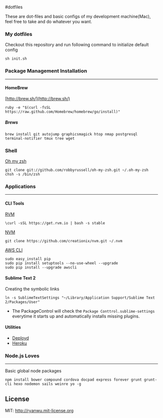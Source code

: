 #dotfiles

These are dot-files and basic configs of my development machine(Mac), feel free to take and do whatever you want.

### My dotfiles

Checkout this repository and run following command to initialize default config

```
sh init.sh
```

### Package Management Installation
----
#### HomeBrew
[http://brew.sh/](http://brew.sh/)

```
ruby -e "$(curl -fsSL https://raw.github.com/Homebrew/homebrew/go/install)"
```

##### Brews
```
brew install git autojump graphicsmagick htop nmap postgresql terminal-notifier tmux tree wget
```

### Shell
    
 [Oh my zsh](https://github.com/robbyrussell/oh-my-zsh)
    
```
git clone git://github.com/robbyrussell/oh-my-zsh.git ~/.oh-my-zsh
chsh -s /bin/zsh
```

### Applications
---
#### CLI Tools
[RVM](http://rvm.io/)

```
\curl -sSL https://get.rvm.io | bash -s stable
```

[NVM](https://github.com/creationix/nvm)

```
git clone https://github.com/creationix/nvm.git ~/.nvm
```
[AWS CLI](http://docs.aws.amazon.com/cli/latest/userguide/cli-chap-getting-set-up.html#install-with-pip)

```
sudo easy_install pip
sudo pip install setuptools --no-use-wheel --upgrade
sudo pip install --upgrade awscli
```
#### Sublime Text 2
Creating the symbolic links

```
ln -s SublimeTextSettings "~/Library/Application Support/Sublime Text 2/Packages/User"
```
* The PackageControl will check the ```Package Conttrol.sublime-settings``` everytime it starts up and automatically installs missing plugins.

#### Utilities

* [Deployd](http://deployd.com/)
* [Heroku](https://toolbelt.herokuapp.com/)

### Node.js Loves
---
Basic global node packages

```
npm install bower compound cordova docpad express forever grunt grunt-cli hexo nodemon sails weinre yo -g
```

## License

MIT: http://ryanwu.mit-license.org

